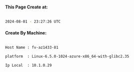 
   
#### This Page Create at:

```bash

2024-08-01 - 23:27:26 UTC

```

#### Create By Machine:

```bash

Host Name : fv-az1433-81

platform  : Linux-6.5.0-1024-azure-x86_64-with-glibc2.35

Ip Local  : 10.1.0.29

```

